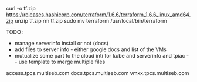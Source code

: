 

curl -o tf.zip https://releases.hashicorp.com/terraform/1.6.6/terraform_1.6.6_linux_amd64.zip
unzip tf.zip
rm tf.zip
sudo mv terraform /usr/local/bin/terraform


TODO : 
- manage serverinfo install or not (docs)
- add files to server info - either google docs and list of the VMs
- mutualize some part fo the cloud inti for kube and serverinfo and tpiac -- use template to merge multiple files


access.tpcs.multiseb.com
docs.tpcs.multiseb.com
vmxx.tpcs.multiseb.com


